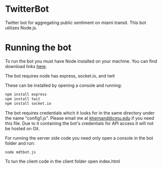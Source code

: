 TwitterBot
==========

Twitter bot for aggregating public sentiment on miami transit. This bot utilizes Node.js.


Running the bot
==========
To run the bot you must have Node installed on your machine. You can find download links [here](http://nodejs.org/download/).

The bot requires node has express, socket.io, and twit 

These can be installed by opening a console and running:
```sh
npm install express
npm install twit
npm install socket.io
```

The bot requires credentials which it looks for in the same directory under the name "config1.js". Please email me at khernand@cmu.edu if you need this file. Due to it containing the bot's credentials for API access it will not be hosted on Git. 

For running the server side code you need only open a console in the bot folder and run:
```sh
node mdtbot.js
```

To tun the client code in the client folder open index.html
